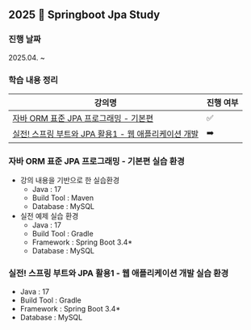 ## 2025 🍃 Springboot Jpa Study 

### 진행 날짜
2025.04. ~ 

### 학습 내용 정리
| 강의명 |진행 여부|
|------|--|
|[자바 ORM 표준 JPA 프로그래밍 - 기본편](https://github.com/sanchaehwa/springboot-jpa-study/tree/main/jpa-basic_doc)|✅|
|[실전! 스프링 부트와 JPA 활용1 - 웹 애플리케이션 개발](https://github.com/sanchaehwa/springboot-jpa-study/tree/main/springboot-jpa-study1_doc)|➡️|


### 자바 ORM 표준 JPA 프로그래밍 - 기본편 실습 환경

- 강의 내용을 기반으로 한 실습환경 
    - Java : 17 
    - Build Tool : Maven
    - Database : MySQL 
- 실전 예제 실습 환경 
    - Java : 17
    - Build Tool : Gradle
    - Framework : Spring Boot 3.4*
    - Database : MySQL
### 실전! 스프링 부트와 JPA 활용1 - 웹 애플리케이션 개발 실습 환경
- Java : 17
- Build Tool : Gradle
-  Framework : Spring Boot 3.4*
  -  Database : MySQL
